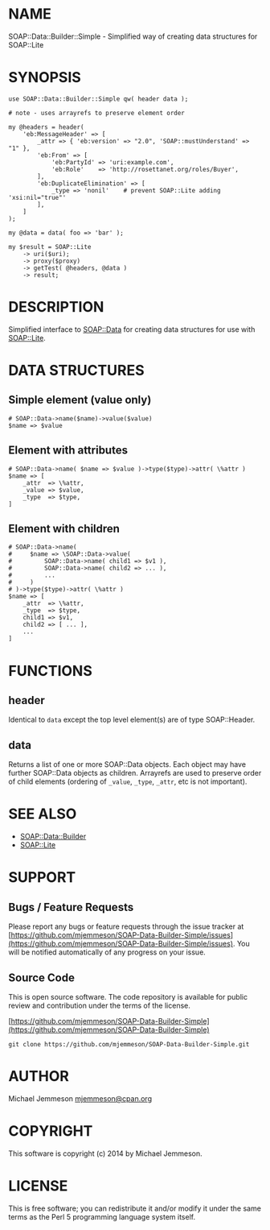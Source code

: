 # NAME

SOAP::Data::Builder::Simple - Simplified way of creating data structures for SOAP::Lite

# SYNOPSIS

    use SOAP::Data::Builder::Simple qw( header data );

    # note - uses arrayrefs to preserve element order

    my @headers = header(
        'eb:MessageHeader' => [
            _attr => { 'eb:version' => "2.0", 'SOAP::mustUnderstand' => "1" },
            'eb:From' => [
                'eb:PartyId' => 'uri:example.com',
                'eb:Role'    => 'http://rosettanet.org/roles/Buyer',
            ],
            'eb:DuplicateElimination' => [
                _type => 'nonil'    # prevent SOAP::Lite adding 'xsi:nil="true"'
            ],
        ]
    );

    my @data = data( foo => 'bar' );

    my $result = SOAP::Lite
        -> uri($uri);
        -> proxy($proxy)
        -> getTest( @headers, @data )
        -> result;

# DESCRIPTION

Simplified interface to [SOAP::Data](https://metacpan.org/pod/SOAP::Data) for creating data structures for use with
[SOAP::Lite](https://metacpan.org/pod/SOAP::Lite).

# DATA STRUCTURES

## Simple element (value only)

    # SOAP::Data->name($name)->value($value)
    $name => $value

## Element with attributes

    # SOAP::Data->name( $name => $value )->type($type)->attr( \%attr )
    $name => [
        _attr  => \%attr,
        _value => $value,
        _type  => $type,
    ]

## Element with children

    # SOAP::Data->name(
    #     $name => \SOAP::Data->value(
    #         SOAP::Data->name( child1 => $v1 ),
    #         SOAP::Data->name( child2 => ... ),
    #         ...
    #     )
    # )->type($type)->attr( \%attr )
    $name => [
        _attr  => \%attr,
        _type  => $type,
        child1 => $v1,
        child2 => [ ... ],
        ...
    ]

# FUNCTIONS

## header

Identical to `data` except the top level element(s) are of type SOAP::Header.

## data

Returns a list of one or more SOAP::Data objects. Each object may have further
SOAP::Data objects as children. Arrayrefs are used to preserve order of child
elements (ordering of `_value`, `_type`, `_attr`, etc is not important).

# SEE ALSO

- [SOAP::Data::Builder](https://metacpan.org/pod/SOAP::Data::Builder)
- [SOAP::Lite](https://metacpan.org/pod/SOAP::Lite)

# SUPPORT

## Bugs / Feature Requests

Please report any bugs or feature requests through the issue tracker
at [https://github.com/mjemmeson/SOAP-Data-Builder-Simple/issues](https://github.com/mjemmeson/SOAP-Data-Builder-Simple/issues).
You will be notified automatically of any progress on your issue.

## Source Code

This is open source software.  The code repository is available for
public review and contribution under the terms of the license.

[https://github.com/mjemmeson/SOAP-Data-Builder-Simple](https://github.com/mjemmeson/SOAP-Data-Builder-Simple)

    git clone https://github.com/mjemmeson/SOAP-Data-Builder-Simple.git

# AUTHOR

Michael Jemmeson <mjemmeson@cpan.org>

# COPYRIGHT

This software is copyright (c) 2014 by Michael Jemmeson.

# LICENSE

This is free software; you can redistribute it and/or modify it under
the same terms as the Perl 5 programming language system itself.
